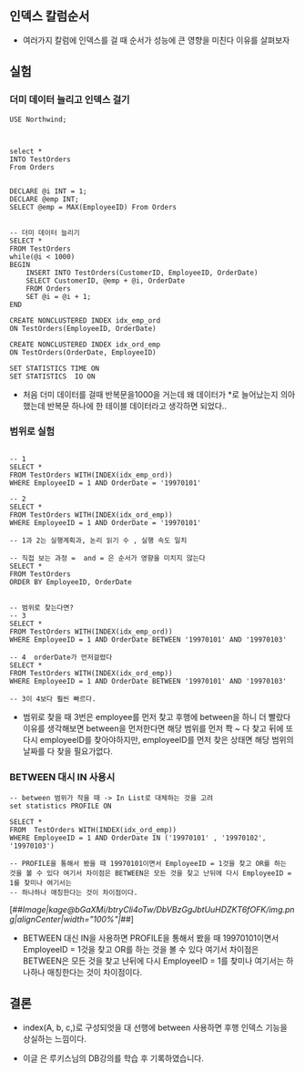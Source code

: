 ## 인덱스 칼럼순서

-  여러가지 칼럼에 인덱스를 걸 때 순서가 성능에 큰 영향을 미친다 이유를 살펴보자

## 실험

###  더미 데이터 늘리고 인덱스 걸기 

````
USE Northwind;



select *
INTO TestOrders
From Orders


DECLARE @i INT = 1;
DECLARE @emp INT;
SELECT @emp = MAX(EmployeeID) From Orders


-- 더미 데이터 늘리기
SELECT *
FROM TestOrders
while(@i < 1000)
BEGIN
	INSERT INTO TestOrders(CustomerID, EmployeeID, OrderDate)
	SELECT CustomerID, @emp + @i, OrderDate
	FROM Orders
	SET @i = @i + 1;
END

CREATE NONCLUSTERED INDEX idx_emp_ord
ON TestOrders(EmployeeID, OrderDate)

CREATE NONCLUSTERED INDEX idx_ord_emp
ON TestOrders(OrderDate, EmployeeID)

SET STATISTICS TIME ON
SET STATISTICS  IO ON
````
- 처음 더미 데이터를 걸때 반복문을1000을 거는데 왜 데이터가 *로 늘어났는지 의아했는데 반복문 하나에 한 테이블 데이터라고 생각하면 되었다.. 

### 범위로 실험

````

-- 1
SELECT *
FROM TestOrders WITH(INDEX(idx_emp_ord))
WHERE EmployeeID = 1 AND OrderDate = '19970101'

-- 2
SELECT *
FROM TestOrders WITH(INDEX(idx_ord_emp))
WHERE EmployeeID = 1 AND OrderDate = '19970101'

-- 1과 2는 실행계획과, 논리 읽기 수 , 실행 속도 일치

-- 직접 보는 과정 =  and = 은 순서가 영향을 미치지 않는다 
SELECT *
FROM TestOrders
ORDER BY EmployeeID, OrderDate


-- 범위로 찾는다면? 
-- 3
SELECT *
FROM TestOrders WITH(INDEX(idx_emp_ord))
WHERE EmployeeID = 1 AND OrderDate BETWEEN '19970101' AND '19970103'

-- 4  orderDate가 먼저걸렸다 
SELECT *
FROM TestOrders WITH(INDEX(idx_ord_emp))
WHERE EmployeeID = 1 AND OrderDate BETWEEN '19970101' AND '19970103'

-- 3이 4보다 훨씬 빠르다.  
````

- 범위로 찾을 때 3번은 employee를 먼저 찾고 후행에 between을 하니 더 빨랐다 이유를 생각해보면 between을 먼저한다면 해당 범위를 먼저 쫙 ~ 다 찾고  뒤에 또다시 employeeID를 찾아야하지만, employeeID를 먼저 찾은 상태면 해당 범위의 날짜를 다 찾을 필요가없다. 

### BETWEEN 대시 IN 사용시

````
-- between 범위가 작을 때 -> In List로 대체하는 것을 고려 
set statistics PROFILE ON

SELECT *
FROM  TestOrders WITH(INDEX(idx_ord_emp))
WHERE EmployeeID = 1 AND OrderDate IN ('19970101' , '19970102', '19970103')

-- PROFILE을 통해서 봤을 때 19970101이면서 EmployeeID = 1것을 찾고 OR를 하는 것을 볼 수 있다 여기서 차이점은 BETWEEN은 모든 것을 찾고 난뒤에 다시 EmployeeID = 1를 찾미나 여기서는
-- 하나하나 매칭한다는 것이 차이점이다.
````

[##_Image|kage@bGaXMi/btryCli4oTw/DbVBzGgJbtUuHDZKT6fOFK/img.png|alignCenter|width="100%"|_##]

- BETWEEN 대신 IN을 사용하면 PROFILE을 통해서 봤을 때 19970101이면서 EmployeeID = 1것을 찾고 OR를 하는 것을 볼 수 있다 여기서 차이점은 BETWEEN은 모든 것을 찾고 난뒤에 다시 EmployeeID = 1를 찾미나 여기서는 하나하나 매칭한다는 것이 차이점이다.
## 결론 

-  index(A, b, c,)로 구성되엇을 대 선행에 between 사용하면 후행 인덱스 기능을 상실하는 느낌이다. 


- 이글 은 루키스님의 DB강의를 학습 후 기록하였습니다. 